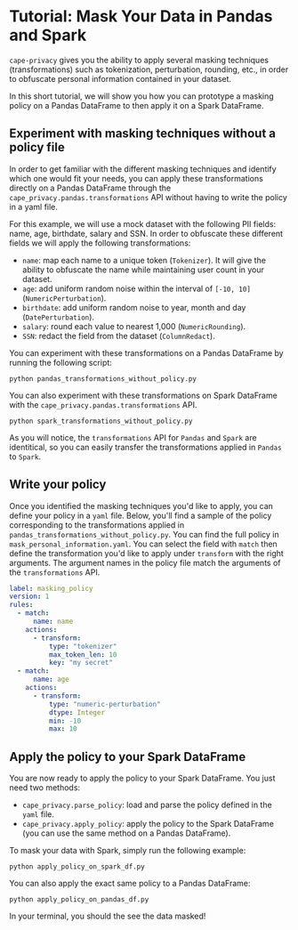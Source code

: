 # Tutorial: Mask Your Data in Pandas and Spark

`cape-privacy` gives you the ability to apply several masking techniques (transformations) such as tokenization, perturbation, rounding, etc., in order to obfuscate personal information contained in your dataset.

In this short tutorial, we will show you how you can prototype a masking policy on a Pandas DataFrame to then apply it on a Spark DataFrame.

## Experiment with masking techniques without a policy file

In order to get familiar with the different masking techniques and identify which one would fit your needs, you can apply these transformations directly on a Pandas DataFrame through the `cape_privacy.pandas.transformations` API without having to write the policy in a yaml file. 

For this example, we will use a mock dataset with the following PII fields: name, age, birthdate, salary and SSN. In order to obfuscate these different fields we will apply the following transformations:

- `name`: map each name to a unique token (`Tokenizer`). It will give the ability to obfuscate the name while maintaining user count in your dataset.
- `age`: add uniform random noise within the interval of `[-10, 10]` (`NumericPerturbation`).
- `birthdate`: add uniform random noise to year, month and day (`DatePerturbation`).
- `salary`: round each value to nearest 1,000 (`NumericRounding`).
- `SSN`: redact the field from the dataset (`ColumnRedact`).

You can experiment with these transformations on a Pandas DataFrame by running the following script:

```
python pandas_transformations_without_policy.py
```

You can also experiment with these transformations on Spark DataFrame with the `cape_privacy.pandas.transformations` API.

```
python spark_transformations_without_policy.py
```

As you will notice, the `transformations` API for `Pandas` and `Spark` are identitical, so you can easily transfer the transformations applied in `Pandas` to `Spark`.

## Write your policy

Once you identified the masking techniques you'd like to apply, you can define your policy in a `yaml` file. Below, you'll find a sample of the policy corresponding to the transformations applied in `pandas_transformations_without_policy.py`. You can find the full policy in `mask_personal_information.yaml`. You can select the field with `match` then define the transformation you'd like to apply under `transform` with the right arguments. The argument names in the policy file match the arguments of the `transformations` API. 

```yaml
label: masking_policy
version: 1
rules:
  - match:
      name: name
    actions:
      - transform:
          type: "tokenizer"
          max_token_len: 10
          key: "my secret"
  - match:
      name: age
    actions:
      - transform:
          type: "numeric-perturbation"
          dtype: Integer
          min: -10
          max: 10
```

## Apply the policy to your Spark DataFrame

You are now ready to apply the policy to your Spark DataFrame. You just need two methods:
- `cape_privacy.parse_policy`: load and parse the policy defined in the `yaml` file.
- `cape_privacy.apply_policy`: apply the policy to the Spark DataFrame (you can use the same method on a Pandas DataFrame).

To mask your data with Spark, simply run the following example:

```
python apply_policy_on_spark_df.py
```

You can also apply the exact same policy to a Pandas DataFrame:

```
python apply_policy_on_pandas_df.py
```

In your terminal, you should the see the data masked!
